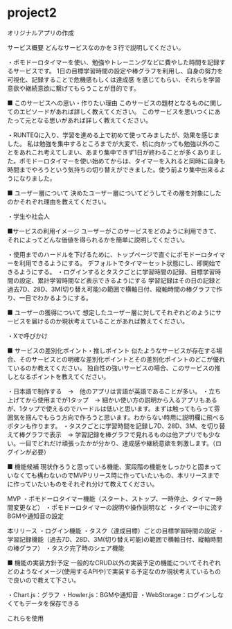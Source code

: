 # project2
オリジナルアプリの作成

サービス概要
どんなサービスなのかを３行で説明してください。

・ポモドーロタイマーを使い、勉強やトレーニングなどに費やした時間を記録するサービスです。
1日の目標学習時間の設定や棒グラフを利用し、自身の努力を可視化、記録することで危機感もしくは達成感
を感じてもらい、それらを学習意欲や継続意欲に繋げてもらうことが目的です。

■ このサービスへの思い・作りたい理由
このサービスの題材となるものに関してのエピソードがあれば詳しく教えてください。
このサービスを思いつくにあたって元となる思いがあれば詳しく教えてください。

・RUNTEQに入り、学習を進める上で初めて使ってみましたが、効果を感じました。
私は勉強を集中するところまでが大変で、机に向かっても勉強以外のことをあれこれ考えてしまい、あまり集中できず1日が終わることが多くありました。ポモドーロタイマーを使い始めてからは、タイマーを入れると同時に自身も時間までやろうという気持ちの切り替えができました。使う前より集中出来るようになりました。

■ ユーザー層について
決めたユーザー層についてどうしてその層を対象にしたのかそれぞれ理由を教えてください。

・学生や社会人

■サービスの利用イメージ
ユーザーがこのサービスをどのように利用できて、それによってどんな価値を得られるかを簡単に説明してください。

・使用までのハードルを下げるために、トップページで直ぐにポモドーロタイマーを利用できるようにする。
デフォルトでタイマーセット状態にし、即開始できるようにする。
・ログインするとタスクごとに学習時間の記録、目標学習時間の設定、累計学習時間など表示できるようにする
学習記録はその日の記録と過去7D、28D、3M(切り替え可能)の範囲で横軸日付、縦軸時間の棒グラフで作り、一目でわかるようにする。

■ ユーザーの獲得について
想定したユーザー層に対してそれぞれどのようにサービスを届けるのか現状考えていることがあれば教えてください。

・Xで呼びかけ

■ サービスの差別化ポイント・推しポイント
似たようなサービスが存在する場合、そのサービスとの明確な差別化ポイントとその差別化ポイントのどこが優れているのか教えてください。
独自性の強いサービスの場合、このサービスの推しとなるポイントを教えてください。

・日本語で制作する　→　他のアプリは言語が英語であることが多い。
・立ち上げてから使用までが1タップ　→ 細かい使い方の説明から入るアプリもあるが、1タップで使えるのでハードルは低いと思います。まずは触ってもらって雰囲気を掴んでもらう方向で作ろうと思います。わからない時用に説明欄に飛べるボタンも作ります。
・タスクごとに学習時間を記録し7D、28D、3M、を切り替えて棒グラフで表示　→ 学習記録を棒グラフで見れるものは他アプリでも少ない。一目でどれだけ頑張ったかが分かり、達成感や継続意欲を刺激します。（ログインが必要）

■ 機能候補
現状作ろうと思っている機能、案段階の機能をしっかりと固まっていなくても構わないのでMVPリリース時に作っていたいもの、本リリースまでに作っていたいものをそれぞれ分けて教えてください。

MVP
・ポモドーロタイマー機能（スタート、ストップ、一時停止、タイマー時間変更など）
・ポモドーロタイマーの説明や操作説明など
・タイマー中に流すBGMや通知音の設定

本リリース
・ログイン機能
・タスク（達成目標）ごとの目標学習時間の設定
・学習記録機能（過去7D、28D、3M(切り替え可能)の範囲で横軸日付、縦軸時間の棒グラフ）
・タスク完了時のシェア機能

■ 機能の実装方針予定
一般的なCRUD以外の実装予定の機能についてそれぞれどのようなイメージ(使用するAPIや)で実装する予定なのか現状考えているもので良いので教えて下さい。

・Chart.js：グラフ
・Howler.js：BGMや通知音
・WebStorage：ログインしなくてもデータを保存できる

これらを使用